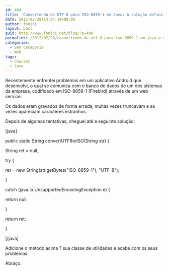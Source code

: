 ```yaml
---
id: 404
title: 'Convertendo de UTF-8 para ISO-8859-1 em Java: A solução definitiva'
date: 2012-02-29T14:54:19+00:00
author: fonini
layout: post
guid: http://www.fonini.net/blog/?p=404
permalink: /2012/02/29/convertendo-de-utf-8-para-iso-8859-1-em-java-a-solucao-definitiva/
categories:
  - Sem categoria
  - Web
tags:
  - Charset
  - Java
---
```

Recentemente enfrentei problemas em um aplicativo Android que desenvolvi, o qual se comunica com o banco de dados de um dos sistemas da empresa, codificado em ISO-8859-1 (Firebird) através de um web service. 

Os dados eram gravados de forma errada, muitas vezes truncavam e as vezes apareciam caracteres estranhos. 

Depois de algumas tentativas, cheguei até a seguinte solução: 



[java]
  
public static String convertUTF8toISO(String str) {
	  
String ret = null;
	  
try {
		  
ret = new String(str.getBytes("ISO-8859-1"), "UTF-8");
	  
}
	  
catch (java.io.UnsupportedEncodingException e) {
		  
return null;
	  
}
	  
return ret;
  
}
  
[/java]

Adicione o método acima ? sua classe de utilidades e acabe com os seus problemas. 

Abraço. 

&nbsp;